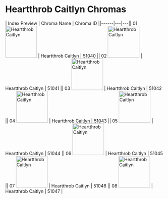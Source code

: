 # Heartthrob Caitlyn Chromas

| Index  Preview | Chroma Name | Chroma ID ||------|---|---|| 01  <img src='https://raw.communitydragon.org/latest/plugins/rcp-be-lol-game-data/global/default/v1/champion-chroma-images/51/51040.png' alt='Heartthrob Caitlyn' width='100'> | Heartthrob Caitlyn | 51040 || 02  <img src='https://raw.communitydragon.org/latest/plugins/rcp-be-lol-game-data/global/default/v1/champion-chroma-images/51/51041.png' alt='Heartthrob Caitlyn' width='100'> | Heartthrob Caitlyn | 51041 || 03  <img src='https://raw.communitydragon.org/latest/plugins/rcp-be-lol-game-data/global/default/v1/champion-chroma-images/51/51042.png' alt='Heartthrob Caitlyn' width='100'> | Heartthrob Caitlyn | 51042 || 04  <img src='https://raw.communitydragon.org/latest/plugins/rcp-be-lol-game-data/global/default/v1/champion-chroma-images/51/51043.png' alt='Heartthrob Caitlyn' width='100'> | Heartthrob Caitlyn | 51043 || 05  <img src='https://raw.communitydragon.org/latest/plugins/rcp-be-lol-game-data/global/default/v1/champion-chroma-images/51/51044.png' alt='Heartthrob Caitlyn' width='100'> | Heartthrob Caitlyn | 51044 || 06  <img src='https://raw.communitydragon.org/latest/plugins/rcp-be-lol-game-data/global/default/v1/champion-chroma-images/51/51045.png' alt='Heartthrob Caitlyn' width='100'> | Heartthrob Caitlyn | 51045 || 07  <img src='https://raw.communitydragon.org/latest/plugins/rcp-be-lol-game-data/global/default/v1/champion-chroma-images/51/51046.png' alt='Heartthrob Caitlyn' width='100'> | Heartthrob Caitlyn | 51046 || 08  <img src='https://raw.communitydragon.org/latest/plugins/rcp-be-lol-game-data/global/default/v1/champion-chroma-images/51/51047.png' alt='Heartthrob Caitlyn' width='100'> | Heartthrob Caitlyn | 51047 |